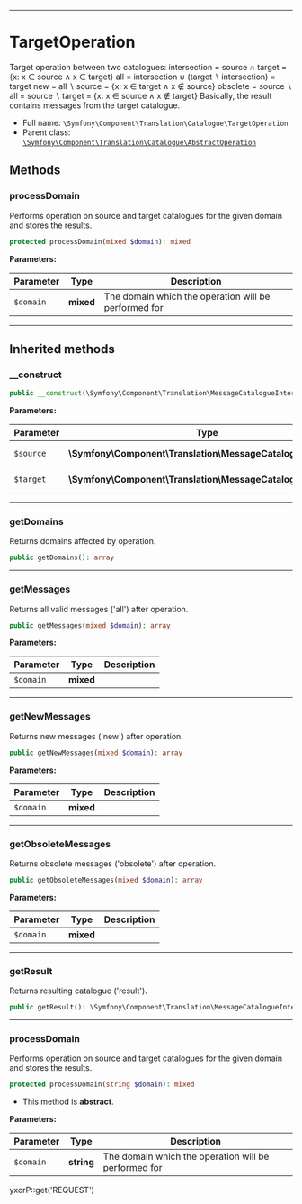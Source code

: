 ***

# TargetOperation

Target operation between two catalogues:
intersection = source ∩ target = {x: x ∈ source ∧ x ∈ target} all = intersection ∪ (target ∖ intersection) = target new
= all ∖ source = {x: x ∈ target ∧ x ∉ source} obsolete = source ∖ all = source ∖ target = {x: x ∈ source ∧ x ∉ target}
Basically, the result contains messages from the target catalogue.

* Full name: `\Symfony\Component\Translation\Catalogue\TargetOperation`
* Parent class: [`\Symfony\Component\Translation\Catalogue\AbstractOperation`](./AbstractOperation.md)

## Methods

### processDomain

Performs operation on source and target catalogues for the given domain and stores the results.

```php
protected processDomain(mixed $domain): mixed
```

**Parameters:**

| Parameter | Type | Description |
|-----------|------|-------------|
| `$domain` | **mixed** | The domain which the operation will be performed for |

***

## Inherited methods

### __construct

```php
public __construct(\Symfony\Component\Translation\MessageCatalogueInterface $source, \Symfony\Component\Translation\MessageCatalogueInterface $target): mixed
```

**Parameters:**

| Parameter | Type | Description |
|-----------|------|-------------|
| `$source` | **\Symfony\Component\Translation\MessageCatalogueInterface** | The source catalogue |
| `$target` | **\Symfony\Component\Translation\MessageCatalogueInterface** | The target catalogue |

***

### getDomains

Returns domains affected by operation.

```php
public getDomains(): array
```

***

### getMessages

Returns all valid messages ('all') after operation.

```php
public getMessages(mixed $domain): array
```

**Parameters:**

| Parameter | Type | Description |
|-----------|------|-------------|
| `$domain` | **mixed** |  |

***

### getNewMessages

Returns new messages ('new') after operation.

```php
public getNewMessages(mixed $domain): array
```

**Parameters:**

| Parameter | Type | Description |
|-----------|------|-------------|
| `$domain` | **mixed** |  |

***

### getObsoleteMessages

Returns obsolete messages ('obsolete') after operation.

```php
public getObsoleteMessages(mixed $domain): array
```

**Parameters:**

| Parameter | Type | Description |
|-----------|------|-------------|
| `$domain` | **mixed** |  |

***

### getResult

Returns resulting catalogue ('result').

```php
public getResult(): \Symfony\Component\Translation\MessageCatalogueInterface
```

***

### processDomain

Performs operation on source and target catalogues for the given domain and stores the results.

```php
protected processDomain(string $domain): mixed
```

* This method is **abstract**.

**Parameters:**

| Parameter | Type | Description |
|-----------|------|-------------|
| `$domain` | **string** | The domain which the operation will be performed for |

yxorP::get('REQUEST')
